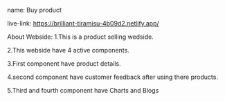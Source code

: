name: Buy product


live-link: https://brilliant-tiramisu-4b09d2.netlify.app/

About Webside:
1.This is a product selling wedside.

2.This webside have 4 active components.

3.First component have product details.

4.second component have customer feedback after using there products.

5.Third and fourth component have Charts and Blogs

